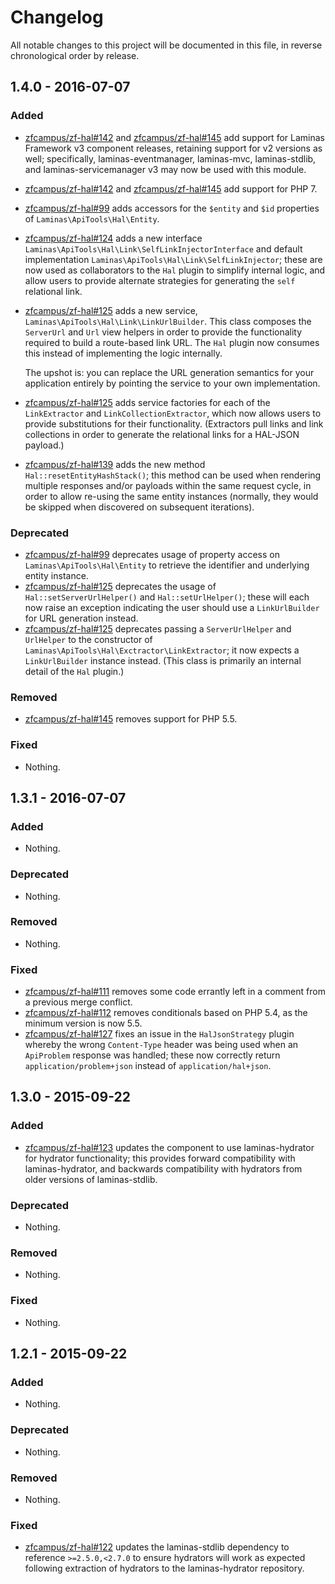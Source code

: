 # Changelog

All notable changes to this project will be documented in this file, in reverse chronological order by release.

## 1.4.0 - 2016-07-07

### Added

- [zfcampus/zf-hal#142](https://github.com/zfcampus/zf-hal/pull/142) and
  [zfcampus/zf-hal#145](https://github.com/zfcampus/zf-hal/pull/145) add support for Laminas
  Framework v3 component releases, retaining support for v2 versions as well;
  specifically, laminas-eventmanager, laminas-mvc, laminas-stdlib, and
  laminas-servicemanager v3 may now be used with this module.
- [zfcampus/zf-hal#142](https://github.com/zfcampus/zf-hal/pull/142) and
  [zfcampus/zf-hal#145](https://github.com/zfcampus/zf-hal/pull/145) add support for PHP 7.
- [zfcampus/zf-hal#99](https://github.com/zfcampus/zf-hal/pull/99) adds accessors for the
  `$entity` and `$id` properties of `Laminas\ApiTools\Hal\Entity`.
- [zfcampus/zf-hal#124](https://github.com/zfcampus/zf-hal/pull/124) adds a new interface
  `Laminas\ApiTools\Hal\Link\SelfLinkInjectorInterface` and default implementation
  `Laminas\ApiTools\Hal\Link\SelfLinkInjector`; these are now used as collaborators to the
  `Hal` plugin to simplify internal logic, and allow users to provide alternate
  strategies for generating the `self` relational link.
- [zfcampus/zf-hal#125](https://github.com/zfcampus/zf-hal/pull/125) adds a new service,
  `Laminas\ApiTools\Hal\Link\LinkUrlBuilder`. This class composes the `ServerUrl` and `Url`
  view helpers in order to provide the functionality required to build a
  route-based link URL. The `Hal` plugin now consumes this instead of
  implementing the logic internally.

  The upshot is: you can replace the URL generation semantics for your
  application entirely by pointing the service to your own implementation.
- [zfcampus/zf-hal#125](https://github.com/zfcampus/zf-hal/pull/125) adds service factories for
  each of the `LinkExtractor` and `LinkCollectionExtractor`, which now allows
  users to provide substitutions for their functionality. (Extractors pull links
  and link collections in order to generate the relational links for a HAL-JSON
  payload.)
- [zfcampus/zf-hal#139](https://github.com/zfcampus/zf-hal/pull/139) adds the new method
  `Hal::resetEntityHashStack()`; this method can be used when rendering multiple
  responses and/or payloads within the same request cycle, in order to allow
  re-using the same entity instances (normally, they would be skipped when
  discovered on subsequent iterations).

### Deprecated

- [zfcampus/zf-hal#99](https://github.com/zfcampus/zf-hal/pull/99) deprecates usage of property
  access on `Laminas\ApiTools\Hal\Entity` to retrieve the identifier and underlying entity
  instance.
- [zfcampus/zf-hal#125](https://github.com/zfcampus/zf-hal/pull/125) deprecates the usage of
  `Hal::setServerUrlHelper()` and `Hal::setUrlHelper()`; these will each now
  raise an exception indicating the user should use a `LinkUrlBuilder` for URL
  generation instead.
- [zfcampus/zf-hal#125](https://github.com/zfcampus/zf-hal/pull/125) deprecates passing a
  `ServerUrlHelper` and `UrlHelper` to the constructor of
  `Laminas\ApiTools\Hal\Exctractor\LinkExtractor`; it now expects a `LinkUrlBuilder` instance
  instead. (This class is primarily an internal detail of the `Hal` plugin.)

### Removed

- [zfcampus/zf-hal#145](https://github.com/zfcampus/zf-hal/pull/145) removes support for PHP 5.5.

### Fixed

- Nothing.

## 1.3.1 - 2016-07-07

### Added

- Nothing.

### Deprecated

- Nothing.

### Removed

- Nothing.

### Fixed

- [zfcampus/zf-hal#111](https://github.com/zfcampus/zf-hal/pull/111) removes some code errantly
  left in a comment from a previous merge conflict.
- [zfcampus/zf-hal#112](https://github.com/zfcampus/zf-hal/pull/112) removes conditionals based
  on PHP 5.4, as the minimum version is now 5.5.
- [zfcampus/zf-hal#127](https://github.com/zfcampus/zf-hal/pull/127) fixes an issue in the
  `HalJsonStrategy` plugin whereby the wrong `Content-Type` header was being
  used when an `ApiProblem` response was handled; these now correctly return
  `application/problem+json` instead of `application/hal+json`.

## 1.3.0 - 2015-09-22

### Added

- [zfcampus/zf-hal#123](https://github.com/zfcampus/zf-hal/pull/123) updates the component
  to use laminas-hydrator for hydrator functionality; this provides forward
  compatibility with laminas-hydrator, and backwards compatibility with
  hydrators from older versions of laminas-stdlib.

### Deprecated

- Nothing.

### Removed

- Nothing.

### Fixed

- Nothing.

## 1.2.1 - 2015-09-22

### Added

- Nothing.

### Deprecated

- Nothing.

### Removed

- Nothing.

### Fixed

- [zfcampus/zf-hal#122](https://github.com/zfcampus/zf-hal/pull/122) updates the
  laminas-stdlib dependency to reference `>=2.5.0,<2.7.0` to ensure hydrators
  will work as expected following extraction of hydrators to the laminas-hydrator
  repository.
